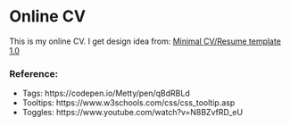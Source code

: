 # Online CV
This is my online CV. 
I get design idea from: [Minimal CV/Resume template 1.0](https://www.figma.com/community/file/907237845110590280) 
### Reference:
<ul>
  <li>Tags: https://codepen.io/Metty/pen/qBdRBLd</li>
  <li>Tooltips: https://www.w3schools.com/css/css_tooltip.asp</li>
  <li>Toggles: https://www.youtube.com/watch?v=N8BZvfRD_eU</li>
</ul>

